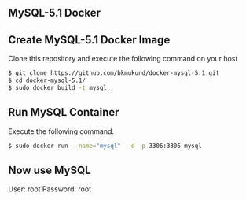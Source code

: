 ## MySQL-5.1 Docker  ##


## Create MySQL-5.1 Docker Image ##
Clone this repository and execute the following command on your host

```bash
$ git clone https://github.com/bkmukund/docker-mysql-5.1.git
$ cd docker-mysql-5.1/
$ sudo docker build -t mysql .
```

## Run MySQL Container ##
Execute the following command.

```bash
$ sudo docker run --name="mysql"  -d -p 3306:3306 mysql
```

## Now use MySQL ## 

User: root 
Password: root
